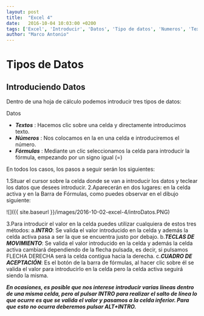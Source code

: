 ```yaml
---
layout: post
title:  "Excel 4"
date:   2016-10-04 10:03:00 +0200
tags: ['Excel', 'Introducir', 'Datos', 'Tipo de datos', 'Numeros', 'Textos', 'Formulas']
author: "Marco Antonio"
---
```


# Tipos de Datos

## Introduciendo Datos

Dentro de una hoja de cálculo podemos introducir tres tipos de datos:

Datos
+ ***Textos***
	: Hacemos clic sobre una celda y directamente introducimos texto.
+ ***Números***
	: Nos colocamos en la en una celda e introduciremos el número.
+ ***Fórmulas***
	: Mediante un clic seleccionamos la celda para introducir la fórmula, empezando por un signo igual (=)
 
En todos los casos, los pasos a seguir serán los siguientes: 

1.Situar el cursor sobre la celda donde se van a introducir los datos y teclear los datos que desees introducir.
2.Aparecerán en dos lugares: en la celda activa y en la Barra de Fórmulas, como puedes observar en el dibujo siguiente: 

![]({{ site.baseurl }}/images/2016-10-02-excel-4/introDatos.PNG)

3.Para introducir el valor en la celda puedes utilizar cualquiera de estos tres métodos:
	a.***INTRO***: Se valida el valor introducido en la celda y además la celda activa pasa a ser la que se encuentra justo por debajo. 
	b.***TECLAS DE MOVIMIENTO***: Se valida el valor introducido en la celda y además la celda activa cambiará dependiendo de la flecha pulsada, es decir, si pulsamos FLECHA DERECHA será la celda contigua hacia la derecha. 
	c.***CUADRO DE ACEPTACIÓN***: Es el botón  de la barra de fórmulas, al hacer clic sobre él se valida el valor para introducirlo en la celda pero la celda activa seguirá siendo la misma. 

***En ocasiones, es posible que nos interese introducir varias líneas dentro de una misma celda, pero al pulsar INTRO para realizar el salto de línea lo que ocurre es que se valida el valor y pasamos a la celda inferior. Para que esto no ocurra deberemos pulsar ALT+INTRO.***

